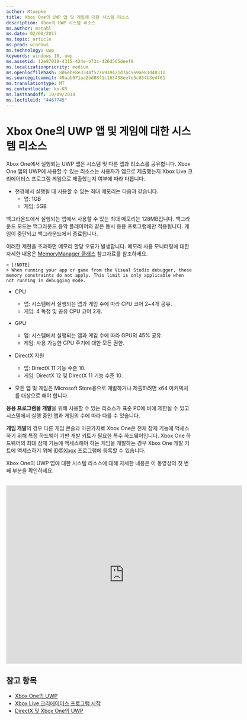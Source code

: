 ```yaml
---
author: Mtoepke
title: Xbox One의 UWP 앱 및 게임에 대한 시스템 리소스
description: Xbox의 UWP 시스템 리소스
ms.author: mstahl
ms.date: 02/08/2017
ms.topic: article
ms.prod: windows
ms.technology: uwp
keywords: windows 10, uwp
ms.assetid: 12e87019-4315-424e-b73c-426d565deef9
ms.localizationpriority: medium
ms.openlocfilehash: 8d6ebe8e3344f5276939471d7ac569ae83d48311
ms.sourcegitcommit: 49aab071aa2bd88f1c165438ee7e5c854b3e4f61
ms.translationtype: MT
ms.contentlocale: ko-KR
ms.lasthandoff: 10/09/2018
ms.locfileid: "4467745"
---
```

# <a name="system-resources-for-uwp-apps-and-games-on-xbox-one"></a>Xbox One의 UWP 앱 및 게임에 대한 시스템 리소스

Xbox One에서 실행되는 UWP 앱은 시스템 및 다른 앱과 리소스를 공유합니다. Xbox One 앱의 UWP에 사용할 수 있는 리소스는 사용자가 앱으로 제출했는지 Xbox Live 크리에이터스 프로그램 게임으로 제출했는지 여부에 따라 다릅니다.

* 전경에서 실행될 때 사용할 수 있는 최대 메모리는 다음과 같습니다.
    * 앱: 1GB
    * 게임: 5GB

백그라운드에서 실행되는 앱에서 사용할 수 있는 최대 메모리는 128MB입니다. 백그라운드 모드는 백그라운드 음악 플레이어와 같은 동시 응용 프로그램에만 적용됩니다.  게임이 중단되고 백그라운드에서 종료됩니다.

이러한 제한을 초과하면 메모리 할당 오류가 발생합니다. 메모리 사용 모니터링에 대한 자세한 내용은 [MemoryManager 클래스](https://msdn.microsoft.com/library/windows/apps/windows.system.memorymanager.aspx) 참고자료를 참조하세요.
    
    > [!NOTE]
    > When running your app or game from the Visual Studio debugger, these memory constraints do not apply. This limit is only applicable when not running in debugging mode.

* CPU
    * 앱: 시스템에서 실행되는 앱과 게임 수에 따라 CPU 코어 2~4개 공유.
    * 게임: 4 독점 및 공유 CPU 코어 2개.

* GPU
    * 앱: 시스템에서 실행되는 앱과 게임 수에 따라 GPU의 45% 공유.
    * 게임: 사용 가능한 GPU 주기에 대한 모든 권한.

* DirectX 지원
    * 앱: DirectX 11 기능 수준 10.
    * 게임: DirectX 12 및 DirectX 11 기능 수준 10.

* 모든 앱 및 게임은 Microsoft Store용으로 개발하거나 제출하려면 x64 아키텍처를 대상으로 해야 합니다.  

**응용 프로그램을 개발**을 위해 사용할 수 있는 리소스가 표준 PC에 비에 제한될 수 있고 시스템에서 실행 중인 앱과 게임의 수에 따라 다를 수 있습니다.

**게임 개발**의 경우 다른 게임 콘솔과 마찬가지로 Xbox One은 전체 잠재 기능에 액세스하기 위해 특정 하드웨어 기반 개발 키트가 필요한 특수 하드웨어입니다. Xbox One 하드웨어의 최대 잠재 기능에 액세스해야 하는 게임을 개발하는 경우 Xbox One 개발 키트에 액세스하기 위해 [ID@Xbox](http://www.xbox.com/Developers/id) 프로그램에 등록할 수 있습니다.


Xbox One의 UWP 앱에 대한 시스템 리소스에 대해 자세한 내용은 이 동영상의 첫 번째 부분을 확인하세요.
</br>
</br>
<iframe src="https://mva.microsoft.com/en-US/training-courses-embed/developing-xbox-one-applications-16860/Video-What-s-Unique--vk0fOPf9C_2006218965" width="636" height="480" allowFullScreen frameBorder="0"></iframe>

## <a name="see-also"></a>참고 항목
- [Xbox One의 UWP](index.md)
- [Xbox Live 크리에이터스 프로그램 시작](../xbox-live/get-started-with-creators/get-started-with-xbox-live-creators.md)
- [DirectX 및 Xbox One의 UWP](https://blogs.msdn.microsoft.com/chuckw/2017/12/15/directx-and-uwp-on-xbox-one/)

